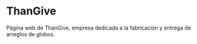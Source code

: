 # ThanGive

Página web de ThanGive, empresa dedicada a la fabricación y entrega de arreglos de globos.